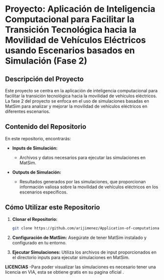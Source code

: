 # Proyecto: Aplicación de Inteligencia Computacional para Facilitar la Transición Tecnológica hacia la Movilidad de Vehículos Eléctricos usando Escenarios basados en Simulación (Fase 2)

## Descripción del Proyecto

Este proyecto se centra en la aplicación de inteligencia computacional para facilitar la transición tecnológica hacia la movilidad de vehículos eléctricos. La fase 2 del proyecto se enfoca en el uso de simulaciones basadas en MatSim para analizar y mejorar la movilidad de vehículos eléctricos en diferentes escenarios.

## Contenido del Repositorio

En este repositorio, encontrarás:

- **Inputs de Simulación:**
  - Archivos y datos necesarios para ejecutar las simulaciones en MatSim.
  
- **Outputs de Simulación:**
  - Resultados generados por las simulaciones, que proporcionan información valiosa sobre la movilidad de vehículos eléctricos en los escenarios específicos.

## Cómo Utilizar este Repositorio

1. **Clonar el Repositorio:**
   ```bash
   git clone https://github.com/arijimenez/Application-of-computational-intelligence--to--facilitate-vehicle-mobility.git

2. **Configuración de MatSim:**
Asegúrate de tener MatSim instalado y configurado en tu entorno.

3. **Ejecutar Simulaciones:**
Utiliza los archivos de input proporcionados en el directorio inputs para ejecutar simulaciones en MatSim.

**LICENCIAS**
-Para poder visualizar las simulaciones es necesario tener una licencia en VIA, esta se obtiene gratis en su pagina oficial .

